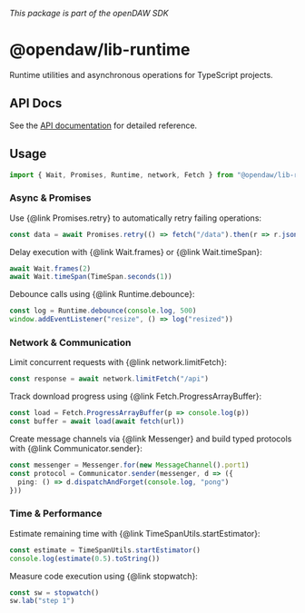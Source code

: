 _This package is part of the openDAW SDK_

# @opendaw/lib-runtime

Runtime utilities and asynchronous operations for TypeScript projects.

## API Docs

See the [API documentation](https://opendaw.org/docs/api/) for detailed reference.

## Usage

```ts
import { Wait, Promises, Runtime, network, Fetch } from "@opendaw/lib-runtime"
```

### Async & Promises

Use {@link Promises.retry} to automatically retry failing operations:

```ts
const data = await Promises.retry(() => fetch("/data").then(r => r.json()))
```

Delay execution with {@link Wait.frames} or {@link Wait.timeSpan}:

```ts
await Wait.frames(2)
await Wait.timeSpan(TimeSpan.seconds(1))
```

Debounce calls using {@link Runtime.debounce}:

```ts
const log = Runtime.debounce(console.log, 500)
window.addEventListener("resize", () => log("resized"))
```

### Network & Communication

Limit concurrent requests with {@link network.limitFetch}:

```ts
const response = await network.limitFetch("/api")
```

Track download progress using {@link Fetch.ProgressArrayBuffer}:

```ts
const load = Fetch.ProgressArrayBuffer(p => console.log(p))
const buffer = await load(await fetch(url))
```

Create message channels via {@link Messenger} and build typed protocols with {@link Communicator.sender}:

```ts
const messenger = Messenger.for(new MessageChannel().port1)
const protocol = Communicator.sender(messenger, d => ({
  ping: () => d.dispatchAndForget(console.log, "pong")
}))
```

### Time & Performance

Estimate remaining time with {@link TimeSpanUtils.startEstimator}:

```ts
const estimate = TimeSpanUtils.startEstimator()
console.log(estimate(0.5).toString())
```

Measure code execution using {@link stopwatch}:

```ts
const sw = stopwatch()
sw.lab("step 1")
```